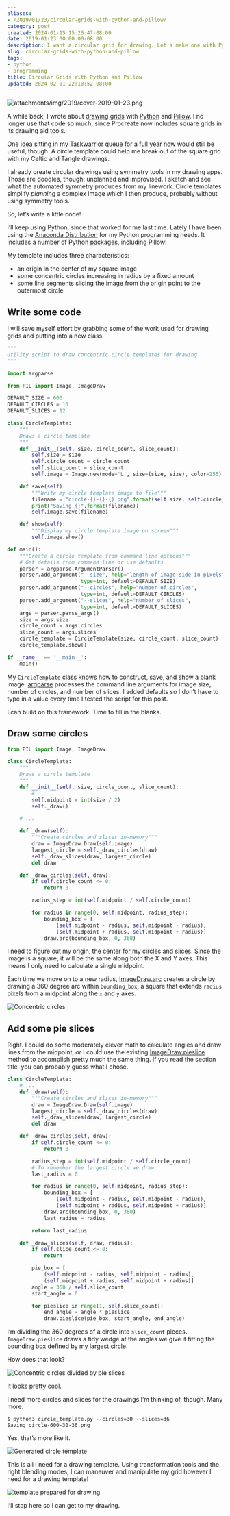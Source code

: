 ```yaml
---
aliases:
- /2019/01/23/circular-grids-with-python-and-pillow/
category: post
created: 2024-01-15 15:26:47-08:00
date: 2019-01-23 00:00:00-08:00
description: I want a circular grid for drawing. Let's make one with Python!
slug: circular-grids-with-python-and-pillow
tags:
- python
- programming
title: Circular Grids With Python and Pillow
updated: 2024-02-01 22:10:52-08:00
---
```


![attachments/img/2019/cover-2019-01-23.png](../../../attachments/img/2019/cover-2019-01-23.png)

A while back, I wrote about [drawing grids](../../2017/11/drawing-grids-with-python-and-pillow.md)  with [Python](../../../card/Python.md) and [Pillow](https://python-pillow.org/). I no longer use that code so much, since Procreate now includes square grids in its drawing aid tools.

One idea sitting in my [Taskwarrior](../../../card/Taskwarrior.md) queue for a full year now would still be useful, though. A circle template could help me break out of the square grid with my Celtic and Tangle drawings.

I already create circular drawings using symmetry tools in my drawing apps. Those are doodles, though: unplanned and improvised. I sketch and see what the automated symmetry produces from my linework. Circle templates simplify *planning* a complex image which I then produce, probably without using symmetry tools.

So, let’s write a little code!

I’ll keep using Python, since that worked for me last time. Lately I have been using the [Anaconda Distribution](https://www.anaconda.com/download/) for my Python programming needs. It includes a number of [Python packages](https://docs.anaconda.com/anaconda/packages/py3.7_linux-64/), including Pillow!

My template includes three characteristics:

* an origin in the center of my square image
* some concentric circles increasing in radius by a fixed amount
* some line segments slicing the image from the origin point to the outermost circle

## Write some code

I will save myself effort by grabbing some of the work used for drawing grids and putting into a new class.

````python
"""
Utility script to draw concentric circle templates for drawing
"""

import argparse

from PIL import Image, ImageDraw

DEFAULT_SIZE = 600
DEFAULT_CIRCLES = 10
DEFAULT_SLICES = 12

class CircleTemplate:
    """
    Draws a circle template
    """
    def __init__(self, size, circle_count, slice_count):
        self.size = size
        self.circle_count = circle_count
        self.slice_count = slice_count
        self.image = Image.new(mode='L', size=(size, size), color=255)

    def save(self):
        """Write my circle template image to file"""
        filename = "circle-{}-{}-{}.png".format(self.size, self.circle_count, self.slice_count)
        print("Saving {}".format(filename))
        self.image.save(filename)

    def show(self):
        """Display my circle template image on screen"""
        self.image.show()

def main():
    """Create a circle template from command line options"""
    # Get details from command line or use defaults
    parser = argparse.ArgumentParser()
    parser.add_argument("--size", help="length of image side in pixels",
                        type=int, default=DEFAULT_SIZE)
    parser.add_argument("--circles", help="number of circles",
                        type=int, default=DEFAULT_CIRCLES)
    parser.add_argument("--slices", help="number of slices",
                        type=int, default=DEFAULT_SLICES)
    args = parser.parse_args()
    size = args.size
    circle_count = args.circles
    slice_count = args.slices
    circle_template = CircleTemplate(size, circle_count, slice_count)
    circle_template.show()

if __name__ == '__main__':
    main()
````

My `CircleTemplate` class knows how to construct, save, and show a blank image. [argparse](https://docs.python.org/3/library/argparse.html) processes the command line arguments for image size, number of circles, and number of slices. I added defaults so I don’t have to type in a value every time I tested the script for this post.

I can build on this framework. Time to fill in the blanks.

## Draw some circles

````python
from PIL import Image, ImageDraw

class CircleTemplate:
    """
    Draws a circle template
    """
    def __init__(self, size, circle_count, slice_count):
        # ...
        self.midpoint = int(size / 2)
        self._draw()

    # ...

    def _draw(self):
        """Create circles and slices in-memory"""
        draw = ImageDraw.Draw(self.image)
        largest_circle = self._draw_circles(draw)
        self._draw_slices(draw, largest_circle)
        del draw

    def _draw_circles(self, draw):
        if self.circle_count <= 0:
            return 0

        radius_step = int(self.midpoint / self.circle_count)

        for radius in range(0, self.midpoint, radius_step):
            bounding_box = [
                (self.midpoint - radius, self.midpoint - radius),
                (self.midpoint + radius, self.midpoint + radius)]
            draw.arc(bounding_box, 0, 360)
````

I need to figure out my origin, the center for my circles and slices. Since the image is a square, it will be the same along both the X and Y axes. This means I only need to calculate a single midpoint.

Each time we move on to a new radius, [ImageDraw.arc](https://pillow.readthedocs.io/en/stable/reference/ImageDraw.html#PIL.ImageDraw.PIL.ImageDraw.ImageDraw.arc) creates a circle by drawing a 360 degree arc within `bounding_box`, a square that extends `radius` pixels from a midpoint along the `x` and `y` axes.

![Concentric circles](attachments/img/2019/circle-600-10-0.png)

## Add some pie slices

Right. I could do some moderately clever math to calculate angles and draw lines from the midpoint, *or* I could use the existing [ImageDraw.pieslice](https://pillow.readthedocs.io/en/stable/reference/ImageDraw.html#PIL.ImageDraw.PIL.ImageDraw.ImageDraw.pieslice) method to accomplish pretty much the same thing. If you read the section title, you can probably guess what I chose.

````python
class CircleTemplate:
    # ...
    def _draw(self):
        """Create circles and slices in-memory"""
        draw = ImageDraw.Draw(self.image)
        largest_circle = self._draw_circles(draw)
        self._draw_slices(draw, largest_circle)
        del draw

    def _draw_circles(self, draw):
        if self.circle_count <= 0:
            return 0

        radius_step = int(self.midpoint / self.circle_count)
        # To remember the largest circle we drew.
        last_radius = 0

        for radius in range(0, self.midpoint, radius_step):
            bounding_box = [
                (self.midpoint - radius, self.midpoint - radius),
                (self.midpoint + radius, self.midpoint + radius)]
            draw.arc(bounding_box, 0, 360)
            last_radius = radius

        return last_radius

    def _draw_slices(self, draw, radius):
        if self.slice_count <= 0:
            return

        pie_box = [
            (self.midpoint - radius, self.midpoint - radius),
            (self.midpoint + radius, self.midpoint + radius)]
        angle = 360 / self.slice_count
        start_angle = 0

        for pieslice in range(1, self.slice_count):
            end_angle = angle * pieslice
            draw.pieslice(pie_box, start_angle, end_angle)
````

I’m dividing the 360 degrees of a circle into `slice_count` pieces. `ImageDraw.pieslice` draws a tidy wedge at the angles we give it fitting the bounding box defined by my largest circle.

How does that look?

![Concentric circles divided by pie slices](attachments/img/2019/circle-600-10-12.png)

It looks pretty cool.

I need more circles and slices for the drawings I’m thinking of, though. Many more.

````console
$ python3 circle_template.py --circles=30 --slices=36
Saving circle-600-30-36.png
````

Yes, that’s more like it.

![Generated circle template](attachments/img/2019/circle-600-30-36.png)

This is all I need for a drawing template. Using transformation tools and the right blending modes, I can maneuver and manipulate my grid however I need for a drawing template!

![template prepared for drawing](attachments/img/2019/three-circle-template.png)

I’ll stop here so I can get to my drawing.